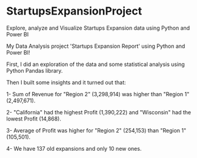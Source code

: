# StartupsExpansionProject
Explore, analyze and Visualize Startups Expansion data using Python and Power BI

My Data Analysis project 'Startups Expansion Report' using Python and Power BI!

First, I did an exploration of the data and some statistical analysis using Python Pandas library.

Then I built some insights and it turned out that:

1- Sum of Revenue for "Region 2" (3,298,914) was higher than "Region 1"(2,497,671).

2- "California" had the highest Profit (1,390,222) and "Wisconsin" had the lowest Profit (14,868).

3- Average of Profit was higher for "Region 2" (254,153) than "Region 1"(105,501).

4- We have 137 old expansions and only 10 new ones.
﻿﻿
﻿﻿
﻿
